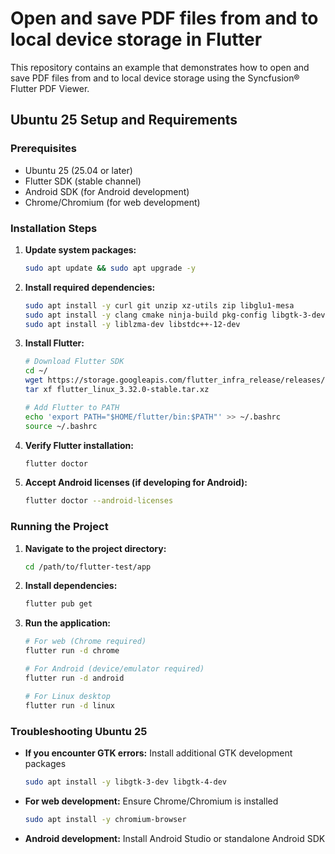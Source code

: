 # Open and save PDF files from and to local device storage in Flutter

This repository contains an example that demonstrates how to open and save PDF files from and to local device storage using the Syncfusion&reg; Flutter PDF Viewer.

## Ubuntu 25 Setup and Requirements

### Prerequisites
- Ubuntu 25 (25.04 or later)
- Flutter SDK (stable channel)
- Android SDK (for Android development)
- Chrome/Chromium (for web development)

### Installation Steps

1. **Update system packages:**
   ```bash
   sudo apt update && sudo apt upgrade -y
   ```

2. **Install required dependencies:**
   ```bash
   sudo apt install -y curl git unzip xz-utils zip libglu1-mesa
   sudo apt install -y clang cmake ninja-build pkg-config libgtk-3-dev
   sudo apt install -y liblzma-dev libstdc++-12-dev
   ```

3. **Install Flutter:**
   ```bash
   # Download Flutter SDK
   cd ~/
   wget https://storage.googleapis.com/flutter_infra_release/releases/stable/linux/flutter_linux_3.32.0-stable.tar.xz
   tar xf flutter_linux_3.32.0-stable.tar.xz
   
   # Add Flutter to PATH
   echo 'export PATH="$HOME/flutter/bin:$PATH"' >> ~/.bashrc
   source ~/.bashrc
   ```

4. **Verify Flutter installation:**
   ```bash
   flutter doctor
   ```

5. **Accept Android licenses (if developing for Android):**
   ```bash
   flutter doctor --android-licenses
   ```

### Running the Project

1. **Navigate to the project directory:**
   ```bash
   cd /path/to/flutter-test/app
   ```

2. **Install dependencies:**
   ```bash
   flutter pub get
   ```

3. **Run the application:**
   ```bash
   # For web (Chrome required)
   flutter run -d chrome
   
   # For Android (device/emulator required)
   flutter run -d android
   
   # For Linux desktop
   flutter run -d linux
   ```

### Troubleshooting Ubuntu 25

- **If you encounter GTK errors:** Install additional GTK development packages
  ```bash
  sudo apt install -y libgtk-3-dev libgtk-4-dev
  ```

- **For web development:** Ensure Chrome/Chromium is installed
  ```bash
  sudo apt install -y chromium-browser
  ```

- **Android development:** Install Android Studio or standalone Android SDK

